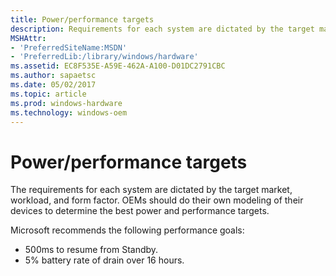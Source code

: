 ```yaml
---
title: Power/performance targets
description: Requirements for each system are dictated by the target market, workload, and form factor. Recommended targets for power/performance based on real-world systems are summarized in this topic.
MSHAttr:
- 'PreferredSiteName:MSDN'
- 'PreferredLib:/library/windows/hardware'
ms.assetid: EC8F535E-A59E-462A-A100-D01DC2791CBC
ms.author: sapaetsc
ms.date: 05/02/2017
ms.topic: article
ms.prod: windows-hardware
ms.technology: windows-oem
---
```


# Power/performance targets

The requirements for each system are dictated by the target market, workload, and form factor.
OEMs should do their own modeling of their devices to determine the best power and performance targets.

Microsoft recommends the following performance goals:

-  500ms to resume from Standby.
-  5% battery rate of drain over 16 hours. 




 

 

 







